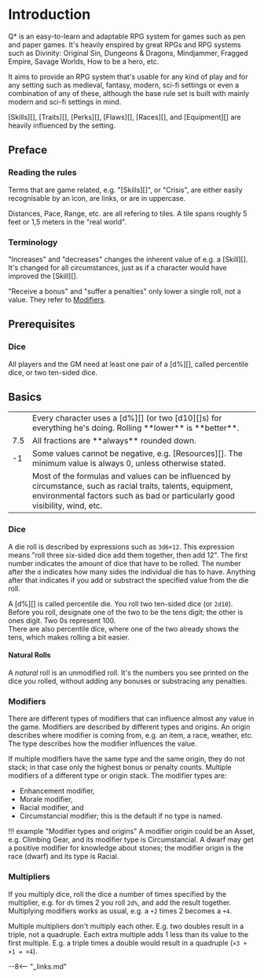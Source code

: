 # Introduction

Q* is an easy-to-learn and adaptable RPG system for games such as pen and paper
games. It's heavily enspired by great RPGs and RPG systems such as Divinity:
Original Sin, Dungeons & Dragons, Mindjammer, Fragged Empire, Savage Worlds, How
to be a hero, etc.

It aims to provide an RPG system that's usable for any kind of play and for any
setting such as medieval, fantasy, modern, sci-fi settings or even a combination
of any of these, although the base rule set is built with mainly modern and
sci-fi settings in mind.

[Skills][], [Traits][], [Perks][], [Flaws][], [Races][], and [Equipment][] are
heavily influenced by the setting.

## Preface

### Reading the rules

Terms that are game related, e.g. "[Skills][]", or "Crisis", are either easily
recognisable by an icon, are links, or are in uppercase.

Distances, Pace, Range, etc. are all refering to tiles. A tile spans roughly 5
feet or 1,5 meters in the "real world".

### Terminology

"Increases" and "decreases" changes the inherent value of e.g. a [Skill][]. It's
changed for all circumstances, just as if a character would have improved the
[Skill][].

"Receive a bonus" and "suffer a penalties" only lower a single roll, not a
value. They refer to [Modifiers](/character/skills/#skill-modifiers).

## Prerequisites

### Dice

All players and the GM need at least one pair of a [d%][], called percentile
dice, or two ten-sided dice.

## Basics

<div class="content" markdown="1">
<table>
<tbody>
<tr>
<td><i class="game-icon-rolling-dices"></i></td>
<td>
Every character uses a [d%][] (or two [d10][]s) for everything he's doing.
Rolling **lower** is **better**.
</td>
</tr>
<tr>
<td>7.5</td>
<td>
All fractions are **always** rounded down.
</td>
</tr>
<tr>
<td>-1</td>
<td>
Some values cannot be negative, e.g. [Resources][]. The minimum value is always
0, unless otherwise stated.
</td>
</tr>
<tr>
<td><i class="game-icon-tornado"></i></td>
<td>
Most of the formulas and values can be influenced by circumstance, such as
racial traits, talents, equipment, environmental factors such as bad or
particularly good visibility, wind, etc.
</td>
</tr>
</tbody>
</table>
</div>

### Dice

A die roll is described by expressions such as `3d6+12`. This expression means
"roll three six-sided dice add them together, then add 12". The first number
indicates the amount of dice that have to be rolled. The number after the `d`
indicates how many sides the individual die has to have. Anything after that
indicates if you add or substract the specified value from the die roll.

A [d%][] is called percentile die. You roll two ten-sided dice (or `2d10`).
Before you roll, designate one of the two to be the tens digit; the other is
ones digit. Two 0s represent 100.<br>
There are also percentile dice, where one of the two already shows the tens,
which makes rolling a bit easier.

#### Natural Rolls

A *natural* roll is an unmodified roll. It's the numbers you see printed on the
dice you rolled, without adding any bonuses or substracing any penalties.

### Modifiers

There are different types of modifiers that can influence almost any value in
the game. Modifiers are described by different types and origins. An origin
describes where modifier is coming from, e.g. an item, a race, weather, etc. The
type describes how the modifier influences the value.

If multiple modifiers have the same type and the same origin, they do not stack;
in that case only the highest bonus or penalty counts. Multiple modifiers of a
different type or origin stack. The modifier types are:

* Enhancement modifier,
* Morale modifier,
* Racial modifier, and
* Circumstancial modifier; this is the default if no type is named.

!!! example "Modifier types and origins"
    A modifier origin could be an Asset, e.g. Climbing Gear, and its modifier
    type is Circumstancial. A dwarf may get a positive modifier for knowledge
    about stones; the modifier origin is the race (dwarf) and its type is
    Racial.

### Multipliers

If you multiply dice, roll the dice a number of times specified by the
multiplier, e.g. for `d%` times 2 you roll `2d%`, and add the result together.
Multiplying modifiers works as usual, e.g. a `+2` times 2 becomes a `+4`.

Multiple multipliers don't multiply each other. E.g. two doubles result in a
triple, not a quadruple. Each extra multiple adds 1 less than its value to the
first multiple. E.g. a triple times a double would result in a quadruple (`×3 +
×1 = ×4`).

--8<-- "_links.md"

